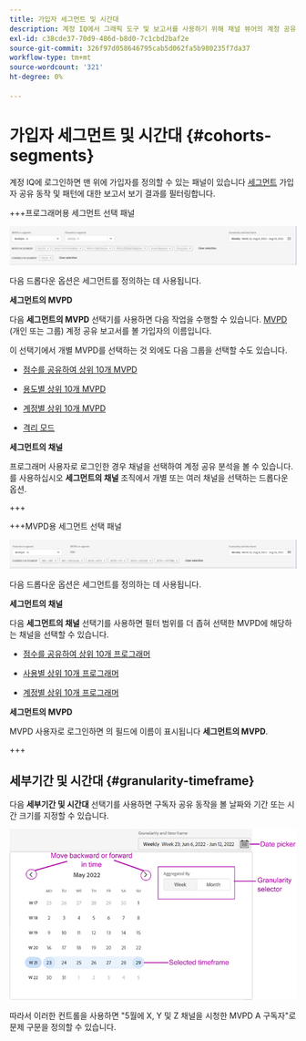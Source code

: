 ```yaml
---
title: 가입자 세그먼트 및 시간대
description: 계정 IQ에서 그래픽 도구 및 보고서를 사용하기 위해 채널 뷰어의 계정 공유 가능성 및 패턴을 측정하려면 집단을 정의하거나 가입자 세그먼트를 선택합니다.
exl-id: c38cde37-70d9-486d-b8d0-7c1cbd2baf2e
source-git-commit: 326f97d058646795cab5d062fa5b980235f7da37
workflow-type: tm+mt
source-wordcount: '321'
ht-degree: 0%

---
```



# 가입자 세그먼트 및 시간대 {#cohorts-segments}

계정 IQ에 로그인하면 맨 위에 가입자를 정의할 수 있는 패널이 있습니다 [세그먼트](/help/AccountIQ/product-concepts.md#segment-segmet-def) 가입자 공유 동작 및 패턴에 대한 보고서 보기 결과를 필터링합니다.

<!--![](assets/segment-timeframe-panel.png)-->

+++프로그래머용 세그먼트 선택 패널

![](assets/segment-panel-programmer.png)

<!--![](assets/filter-panel.png)-->

다음 드롭다운 옵션은 세그먼트를 정의하는 데 사용됩니다.

**세그먼트의 MVPD**

다음 **세그먼트의 MVPD** 선택기를 사용하면 다음 작업을 수행할 수 있습니다. [MVPD](/help/AccountIQ/product-concepts.md#mvpd-def) (개인 또는 그룹) 계정 공유 보고서를 볼 가입자의 이름입니다.

이 선택기에서 개별 MVPD를 선택하는 것 외에도 다음 그룹을 선택할 수도 있습니다.

* [점수를 공유하여 상위 10개 MVPD](/help/AccountIQ/product-concepts.md#top-mvpds-def)

* [용도별 상위 10개 MVPD](/help/AccountIQ/product-concepts.md#top-mvpds-def)

* [계정별 상위 10개 MVPD](/help/AccountIQ/product-concepts.md#top-mvpds-def)

* [격리 모드](/help/AccountIQ/isolation-mode.md)

**세그먼트의 채널**

프로그래머 사용자로 로그인한 경우 채널을 선택하여 계정 공유 분석을 볼 수 있습니다. 를 사용하십시오 **세그먼트의 채널** 조직에서 개별 또는 여러 채널을 선택하는 드롭다운 옵션.

+++

+++MVPD용 세그먼트 선택 패널

![](assets/segment-panel-mvpd.png)

다음 드롭다운 옵션은 세그먼트를 정의하는 데 사용됩니다.

**세그먼트의 채널**

다음 **세그먼트의 채널** 선택기를 사용하면 필터 범위를 더 좁혀 선택한 MVPD에 해당하는 채널을 선택할 수 있습니다.

* [점수를 공유하여 상위 10개 프로그래머](/help/AccountIQ/product-concepts.md#top-mvpds-def)

* [사용별 상위 10개 프로그래머](/help/AccountIQ/product-concepts.md#top-mvpds-def)

* [계정별 상위 10개 프로그래머](/help/AccountIQ/product-concepts.md#top-mvpds-def)

**세그먼트의 MVPD**

MVPD 사용자로 로그인하면 의 필드에 이름이 표시됩니다 **세그먼트의 MVPD**.

+++




<!--For example, you can define your segment as the "subscribers of the MVPD A that watched the channels X, Y, and Z".-->



## 세부기간 및 시간대 {#granularity-timeframe}

다음 **세부기간 및 시간대** 선택기를 사용하면 구독자 공유 동작을 볼 날짜와 기간 또는 시간 크기를 지정할 수 있습니다.

![세부기간 및 일정](assets/granularity-timeframe-weekwise.png)

따라서 이러한 컨트롤을 사용하면 &quot;5월에 X, Y 및 Z 채널을 시청한 MVPD A 구독자&quot;로 문제 구문을 정의할 수 있습니다.

